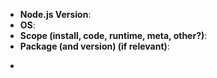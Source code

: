 <!-- Please remove this line and fill the template -->

* **Node.js Version**:
* **OS**:
* **Scope (install, code, runtime, meta, other?)**:
* **Package (and version) (if relevant)**:

-

<!-- Please write your issue here and remove this line and the example code part. If relevant, provide some code following the example:

```js
// I am an example of JS code
// please remove me too
```
-->

